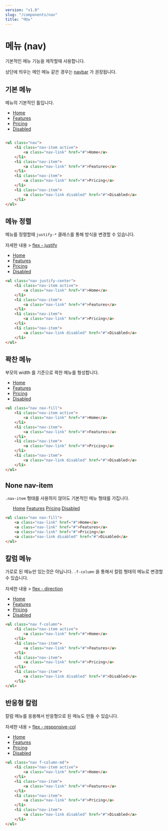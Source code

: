```yaml
---
version: "v1.0"
slug: "/components/nav"
title: "메뉴"
---
```


# 메뉴 (nav)
기본적인 메뉴 기능을 제작할때 사용합니다.

상단에 띄우는 메인 메뉴 같은 경우는 [navbar](/components/navbar) 가 권장됩니다.

## 기본 메뉴
메뉴의 기본적인 틀입니다.

<div class="card">
<div class="card-body">
<ul class="nav">
	<li class="nav-item active">
		<a class="nav-link" href="#">Home</a>
	</li>
	<li class="nav-item">
		<a class="nav-link" href="#">Features</a>
	</li>
	<li class="nav-item">
		<a class="nav-link" href="#">Pricing</a>
	</li>
	<li class="nav-item">
		<a class="nav-link disabled" href="#">Disabled</a>
	</li>
</ul>
</div>

```html

<ul class="nav">
	<li class="nav-item active">
		<a class="nav-link" href="#">Home</a>
	</li>
	<li class="nav-item">
		<a class="nav-link" href="#">Features</a>
	</li>
	<li class="nav-item">
		<a class="nav-link" href="#">Pricing</a>
	</li>
	<li class="nav-item">
		<a class="nav-link disabled" href="#">Disabled</a>
	</li>
</ul>
```
</div>


## 메뉴 정렬
메뉴를 정렬할때 `justify-*` 클래스를 통해 방식을 변경할 수 있습니다.

자세한 내용 > [flex - justify](/utilities/flex#justify)

<div class="card">
<div class="card-body">
<ul class="nav justify-center">
	<li class="nav-item active">
	<a class="nav-link" href="#">Home</a>
	</li>
	<li class="nav-item">
	<a class="nav-link" href="#">Features</a>
	</li>
	<li class="nav-item">
	<a class="nav-link" href="#">Pricing</a>
	</li>
	<li class="nav-item">
	<a class="nav-link disabled" href="#">Disabled</a>
	</li>
</ul>
</div>

```html
<ul class="nav justify-center">
	<li class="nav-item active">
		<a class="nav-link" href="#">Home</a>
	</li>
	<li class="nav-item">
		<a class="nav-link" href="#">Features</a>
	</li>
	<li class="nav-item">
		<a class="nav-link" href="#">Pricing</a>
	</li>
	<li class="nav-item">
		<a class="nav-link disabled" href="#">Disabled</a>
	</li>
</ul>
```
</div>


## 꽉찬 메뉴
부모의 width 를 기준으로 꽉찬 메뉴를 형성합니다.

<div class="card">
<div class="card-body">
<ul class="nav nav-fill">
	<li class="nav-item active">
		<a class="nav-link" href="#">Home</a>
	</li>
	<li class="nav-item">
		<a class="nav-link" href="#">Features</a>
	</li>
	<li class="nav-item">
		<a class="nav-link" href="#">Pricing</a>
	</li>
	<li class="nav-item">
		<a class="nav-link disabled" href="#">Disabled</a>
	</li>
</ul>
</div>

```html
<ul class="nav nav-fill">
	<li class="nav-item active">
		<a class="nav-link" href="#">Home</a>
	</li>
	<li class="nav-item">
		<a class="nav-link" href="#">Features</a>
	</li>
	<li class="nav-item">
		<a class="nav-link" href="#">Pricing</a>
	</li>
	<li class="nav-item">
		<a class="nav-link disabled" href="#">Disabled</a>
	</li>
</ul>
```
</div>


## None nav-item
`.nav-item` 형태를 사용하지 않아도 기본적인 메뉴 형태를 가집니다.

<div class="card">
<div class="card-body">
<ul class="nav nav-fill">
	<a class="nav-link" href="#">Home</a>
	<a class="nav-link" href="#">Features</a>
	<a class="nav-link" href="#">Pricing</a>
	<a class="nav-link disabled" href="#">Disabled</a>
</ul>
</div>

```html
<ul class="nav nav-fill">
	<a class="nav-link" href="#">Home</a>
	<a class="nav-link" href="#">Features</a>
	<a class="nav-link" href="#">Pricing</a>
	<a class="nav-link disabled" href="#">Disabled</a>
</ul>
```
</div>


## 칼럼 메뉴
가로로 된 메뉴만 있는것은 아닙니다. `.f-column` 을 통해서 칼럼 형태의 메뉴로 변경할 수 있습니다.

자세한 내용 > [flex - direction](/utilities/flex#direction)

<div class="card">
<div class="card-body">
<ul class="nav f-column">
	<li class="nav-item active">
		<a class="nav-link" href="#">Home</a>
	</li>
	<li class="nav-item">
		<a class="nav-link" href="#">Features</a>
	</li>
	<li class="nav-item">
		<a class="nav-link" href="#">Pricing</a>
	</li>
	<li class="nav-item">
		<a class="nav-link disabled" href="#">Disabled</a>
	</li>
</ul>
</div>

```html
<ul class="nav f-column">
	<li class="nav-item active">
		<a class="nav-link" href="#">Home</a>
	</li>
	<li class="nav-item">
		<a class="nav-link" href="#">Features</a>
	</li>
	<li class="nav-item">
		<a class="nav-link" href="#">Pricing</a>
	</li>
	<li class="nav-item">
		<a class="nav-link disabled" href="#">Disabled</a>
	</li>
</ul>
```
</div>


## 반응형 칼럼
칼럼 메뉴를 응용해서 반응형으로 된 메뉴도 만들 수 있습니다.

자세한 내용 > [flex - responsive-col](/utilities/flex#responsive-col)

<div class="card">
<div class="card-body">
<ul class="nav f-column-md">
	<li class="nav-item active">
		<a class="nav-link" href="#">Home</a>
	</li>
	<li class="nav-item">
		<a class="nav-link" href="#">Features</a>
	</li>
	<li class="nav-item">
		<a class="nav-link" href="#">Pricing</a>
	</li>
	<li class="nav-item">
		<a class="nav-link disabled" href="#">Disabled</a>
	</li>
</ul>
</div>

```html
<ul class="nav f-column-md">
	<li class="nav-item active">
		<a class="nav-link" href="#">Home</a>
	</li>
	<li class="nav-item">
		<a class="nav-link" href="#">Features</a>
	</li>
	<li class="nav-item">
		<a class="nav-link" href="#">Pricing</a>
	</li>
	<li class="nav-item">
		<a class="nav-link disabled" href="#">Disabled</a>
	</li>
</ul>
```
</div>
